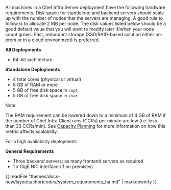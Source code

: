 All machines in a Chef Infra Server deployment have the following
hardware requirements. Disk space for standalone and backend servers
should scale up with the number of nodes that the servers are managing.
A good rule to follow is to allocate 2 MB per node. The disk values
listed below should be a good default value that you will want to modify
later if/when your node count grows. Fast, redundant storage
(SSD/RAID-based solution either on-prem or in a cloud environment) is
preferred.

**All Deployments**

-   64-bit architecture

**Standalone Deployments**

-   4 total cores (physical or virtual)
-   8 GB of RAM or more
-   5 GB of free disk space in `/opt`
-   5 GB of free disk space in `/var`

<div class="admonition-note">

<p class="admonition-note-title">Note</p>

<div class="admonition-note-text">

The RAM requirement can be lowered down to a minimum of 4 GB of RAM if
the number of Chef Infra Client runs (CCRs) per minute are low (i.e.
less than 33 CCRs/min). See [Capacity
Planning](/server_overview.html#capacity-planning) for more information
on how this metric affects scalability.



</div>

</div>

For a high availability deployment:

**General Requirements**

-   Three backend servers; as many frontend servers as required
-   1 x GigE NIC interface (if on premises)

{{ readFile "themes/docs-new/layouts/shortcodes/system_requirements_ha.md" | markdownify }}
